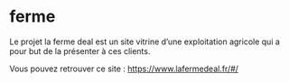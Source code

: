 # ferme

Le projet la ferme deal est un site vitrine d’une exploitation agricole qui a pour but de la présenter à ces clients. 

Vous pouvez retrouver ce site : https://www.lafermedeal.fr/#/
